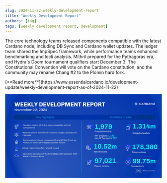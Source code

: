 ```yaml
---
slug: 2024-11-22-weekly-development-report
title: "Weekly Development Report"
authors: [iog]
tags: [weekly development report, development]
---
```


The core technology teams released components compatible with the latest Cardano node, including DB Sync and Cardano wallet updates. The ledger team shared the ImpSpec framework, while performance teams enhanced benchmarking and locli analysis. Mithril prepared for the Pythagoras era, and Hydra's Doom tournament qualifiers start December 3. The Constitutional Convention will vote on the Cardano constitution, and the community may rename Chang #2 to the Plomin hard fork.

<div style={{ textAlign: 'right' }}>
 [**Read more**](https://www.essentialcardano.io/development-update/weekly-development-report-as-of-2024-11-22) 
</div>

 ![weekly development report](./banner.webp)

